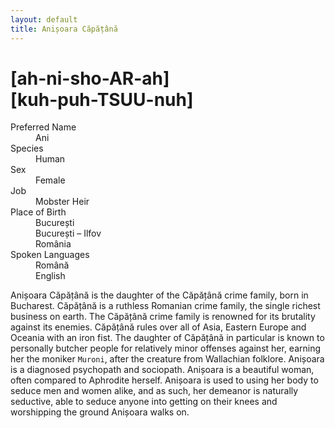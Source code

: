 ```yaml
---
layout: default
title: Anișoara Căpățână
---
```

# [ah-ni-sho-AR-ah]<br>[kuh-puh-TSUU-nuh]
<dl>
<dt>Preferred Name</dt>
<dd>Ani</dd>
<dt>Species</dt>
<dd>Human</dd>
<dt>Sex</dt>
<dd>Female</dd>
<dt>Job</dt>
<dd>Mobster Heir</dd>
<dt>Place of Birth</dt>
<dd>București</dd>
<dd>București – Ilfov</dd>
<dd>România</dd>
<dt>Spoken Languages</dt>
<dd>Română</dd>
<dd>English</dd>
</dl>

Anișoara Căpățână is the daughter of the Căpățână crime family, born in Bucharest. Căpățână is a ruthless Romanian crime family, the single richest business on earth. The Căpățână crime family is renowned for its brutality against its enemies. Căpățână rules over all of Asia, Eastern Europe and Oceania with an iron fist. The daughter of Căpățână in particular is known to personally butcher people for relatively minor offenses against her, earning her the moniker `Muroni`, after the creature from Wallachian folklore. Anișoara is a diagnosed psychopath and sociopath. Anișoara is a beautiful woman, often compared to Aphrodite herself. Anișoara is used to using her body to seduce men and women alike, and as such, her demeanor is naturally seductive, able to seduce anyone into getting on their knees and worshipping the ground Anișoara walks on.